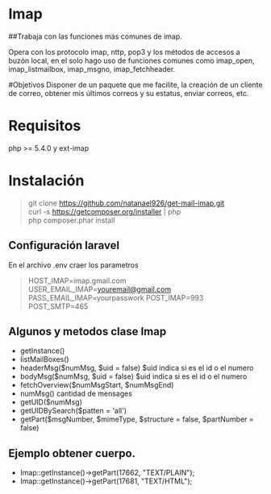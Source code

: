 # Imap
##Trabaja con las funciones más comunes de imap.

Opera con los protocolo imap, nttp, pop3 y los métodos de accesos a buzón local, en el solo hago uso de funciones comunes como imap_open, imap_listmailbox, imap_msgno, imap_fetchheader.

#Objetivos
Disponer de un paquete que me facilite, la creación  de un cliente de correo, obtener mis últimos correos y su estatus, enviar correos, etc. 


# Requisitos
php >= 5.4.0 y ext-imap

# Instalación

> git clone https://github.com/natanael926/get-mail-imap.git <br />
> curl -s https://getcomposer.org/installer | php <br />
> php composer.phar install 

## Configuración laravel
En el archivo .env craer los parametros 
>HOST_IMAP=imap.gmail.com
>USER_EMAIL_IMAP=youremail@gmail.com
>PASS_EMAIL_IMAP=yourpasswork
>POST_IMAP=993
>POST_SMTP=465

## Algunos y metodos clase Imap
* getInstance()
* listMailBoxes()
* headerMsg($numMsg, $uid = false) $uid indica si es el id o el numero
* bodyMsg($numMsg, $uid = false) $uid indica si es el id o el numero 
* fetchOverview($numMsgStart, $numMsgEnd)
* numMsg() cantidad de mensages
* getUID($numMsg)
* getUIDBySearch($patten = 'all')
* getPart($msgNumber, $mimeType, $structure = false, $partNumber = false) 

## Ejemplo obtener cuerpo.
* Imap::getInstance()->getPart(17662, "TEXT/PLAIN");
* Imap::getInstance()->getPart(17681, "TEXT/HTML"); 
